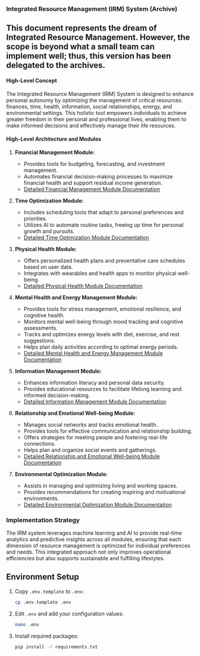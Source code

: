 ### Integrated Resource Management (IRM) System (Archive)
## This document represents the dream of Integrated Resource Management. However, the scope is beyond what a small team can implement well; thus, this version has been delegated to the archives.


#### High-Level Concept
The Integrated Resource Management (IRM) System is designed to enhance personal autonomy by optimizing the management of critical resources: finances, time, health, information, social relationships, energy, and environmental settings. This holistic tool empowers individuals to achieve greater freedom in their personal and professional lives, enabling them to make informed decisions and effectively manage their life resources.

#### High-Level Architecture and Modules

1. **Financial Management Module:**
   - Provides tools for budgeting, forecasting, and investment management.
   - Automates financial decision-making processes to maximize financial health and support residual income generation.
   - [Detailed Financial Management Module Documentation](./modules/financial-management/README.md)

2. **Time Optimization Module:**
   - Includes scheduling tools that adapt to personal preferences and priorities.
   - Utilizes AI to automate routine tasks, freeing up time for personal growth and pursuits.
   - [Detailed Time Optimization Module Documentation](./modules/time-optimization/README.md)

3. **Physical Health Module:**
   - Offers personalized health plans and preventative care schedules based on user data.
   - Integrates with wearables and health apps to monitor physical well-being.
   - [Detailed Physical Health Module Documentation](./modules/physical-health/README.md)

4. **Mental Health and Energy Management Module:**
   - Provides tools for stress management, emotional resilience, and cognitive health.
   - Monitors mental well-being through mood tracking and cognitive assessments.
   - Tracks and optimizes energy levels with diet, exercise, and rest suggestions.
   - Helps plan daily activities according to optimal energy periods.
   - [Detailed Mental Health and Energy Management Module Documentation](./modules/mental-health-energy/README.md)

5. **Information Management Module:**
   - Enhances information literacy and personal data security.
   - Provides educational resources to facilitate lifelong learning and informed decision-making.
   - [Detailed Information Management Module Documentation](./modules/information-management/README.md)

6. **Relationship and Emotional Well-being Module:**
   - Manages social networks and tracks emotional health.
   - Provides tools for effective communication and relationship building.
   - Offers strategies for meeting people and fostering real-life connections.
   - Helps plan and organize social events and gatherings.
   - [Detailed Relationship and Emotional Well-being Module Documentation](./modules/relationship-wellbeing/README.md)

7. **Environmental Optimization Module:**
   - Assists in managing and optimizing living and working spaces.
   - Provides recommendations for creating inspiring and motivational environments.
   - [Detailed Environmental Optimization Module Documentation](./modules/environmental-optimization/README.md)

### Implementation Strategy
The IRM system leverages machine learning and AI to provide real-time analytics and predictive insights across all modules, ensuring that each dimension of resource management is optimized for individual preferences and needs. This integrated approach not only improves operational efficiencies but also supports sustainable and fulfilling lifestyles.

## Environment Setup

1. Copy `.env.template` to `.env`:
   ```bash
   cp .env.template .env
   ```

2. Edit `.env` and add your configuration values:
   ```bash
   nano .env
   ```

3. Install required packages:
   ```bash
   pip install -r requirements.txt
   ```
